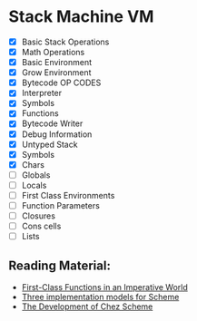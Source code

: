 ﻿# Stack Machine VM
- [X] Basic Stack Operations
- [X] Math Operations
- [X] Basic Environment
- [X] Grow Environment
- [X] Bytecode OP CODES
- [X] Interpreter
- [X] Symbols
- [X] Functions
- [X] Bytecode Writer
- [X] Debug Information
- [X] Untyped Stack
- [X] Symbols
- [X] Chars
- [ ] Globals
- [ ] Locals
- [ ] First Class Environments
- [ ] Function Parameters
- [ ] Closures
- [ ] Cons cells
- [ ] Lists
## Reading Material:
- [First-Class Functions in an Imperative World](https://www.lua.org/doc/jucs17.pdf)
- [Three implementation models for Scheme](https://www.cs.unm.edu/~williams/cs491/three-imp.pdf)
- [The Development of Chez Scheme](https://www.cs.indiana.edu/~dyb/pubs/hocs.pdf)
